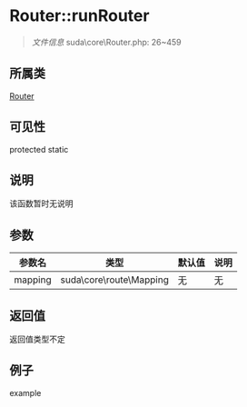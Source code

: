 # Router::runRouter



> *文件信息* suda\core\Router.php: 26~459

## 所属类 

[Router](../Router.md)

## 可见性

 protected static

## 说明

该函数暂时无说明


## 参数


| 参数名 | 类型 | 默认值 | 说明 |
|--------|-----|-------|-------|
| mapping |  suda\core\route\Mapping | 无 | 无 |



## 返回值

返回值类型不定


## 例子

example